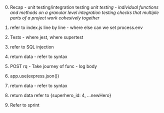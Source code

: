 0. Recap - unit testing/integration testing
   _unit testing - individual functions and methods on a granular level_
   _integration testing checks that multiple parts of a project work cohesively together_
1. refer to index.js line by line - where else can we set process.env
2. Tests - where jest, where supertest
3. refer to SQL injection
4. return data - refer to syntax

5. POST rq - Take journey of func - log body
6. app.use(express.json())
7. return data - refer to syntax
8. return data refer to {superhero_id: 4, ...newHero}
9. Refer to sprint
